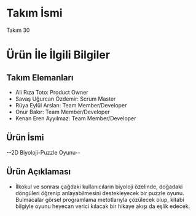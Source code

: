 # **Takım İsmi**

Takım 30

# Ürün İle İlgili Bilgiler

## Takım Elemanları

- Ali Rıza Toto: Product Owner
- Savaş Uğurcan Özdemir: Scrum Master
- Rüya Eylül Arslan: Team Member/Developer
- Onur Bakır: Team Member/Developer
- Kenan Eren Ayyılmaz: Team Member/Developer
## Ürün İsmi

--2D Biyoloji-Puzzle Oyunu--

## Ürün Açıklaması

- İlkokul ve sonrası çağdaki kullanıcıların biyoloji özelinde, doğadaki döngüleri öğrenip anlayabilmesini destekleyecek bir puzzle oyunu. Bulmacalar görsel programlama metotlarıyla çözülecek olup, kitabi bilgiyle oyunu heyecan verici kılacak bir hikaye akışı da eşlik edecek. 
